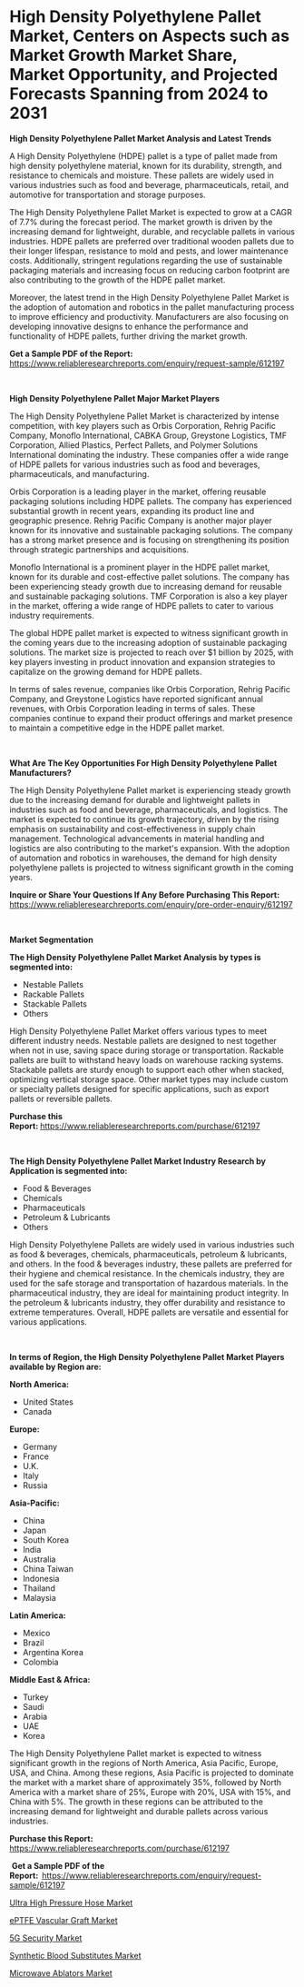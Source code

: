 <p><h1>High Density Polyethylene Pallet Market, Centers on Aspects such as Market Growth Market Share, Market Opportunity, and Projected Forecasts Spanning from 2024 to 2031</h1></p><p><strong>High Density Polyethylene Pallet Market Analysis and Latest Trends</strong></p>
<p><p>A High Density Polyethylene (HDPE) pallet is a type of pallet made from high density polyethylene material, known for its durability, strength, and resistance to chemicals and moisture. These pallets are widely used in various industries such as food and beverage, pharmaceuticals, retail, and automotive for transportation and storage purposes.</p><p>The High Density Polyethylene Pallet Market is expected to grow at a CAGR of 7.7% during the forecast period. The market growth is driven by the increasing demand for lightweight, durable, and recyclable pallets in various industries. HDPE pallets are preferred over traditional wooden pallets due to their longer lifespan, resistance to mold and pests, and lower maintenance costs. Additionally, stringent regulations regarding the use of sustainable packaging materials and increasing focus on reducing carbon footprint are also contributing to the growth of the HDPE pallet market.</p><p>Moreover, the latest trend in the High Density Polyethylene Pallet Market is the adoption of automation and robotics in the pallet manufacturing process to improve efficiency and productivity. Manufacturers are also focusing on developing innovative designs to enhance the performance and functionality of HDPE pallets, further driving the market growth.</p></p>
<p><strong>Get a Sample PDF of the Report:&nbsp;</strong> <a href="https://www.reliableresearchreports.com/enquiry/request-sample/612197">https://www.reliableresearchreports.com/enquiry/request-sample/612197</a></p>
<p>&nbsp;</p>
<p><strong>High Density Polyethylene Pallet Major Market Players</strong></p>
<p><p>The High Density Polyethylene Pallet Market is characterized by intense competition, with key players such as Orbis Corporation, Rehrig Pacific Company, Monoflo International, CABKA Group, Greystone Logistics, TMF Corporation, Allied Plastics, Perfect Pallets, and Polymer Solutions International dominating the industry. These companies offer a wide range of HDPE pallets for various industries such as food and beverages, pharmaceuticals, and manufacturing.</p><p>Orbis Corporation is a leading player in the market, offering reusable packaging solutions including HDPE pallets. The company has experienced substantial growth in recent years, expanding its product line and geographic presence. Rehrig Pacific Company is another major player known for its innovative and sustainable packaging solutions. The company has a strong market presence and is focusing on strengthening its position through strategic partnerships and acquisitions.</p><p>Monoflo International is a prominent player in the HDPE pallet market, known for its durable and cost-effective pallet solutions. The company has been experiencing steady growth due to increasing demand for reusable and sustainable packaging solutions. TMF Corporation is also a key player in the market, offering a wide range of HDPE pallets to cater to various industry requirements.</p><p>The global HDPE pallet market is expected to witness significant growth in the coming years due to the increasing adoption of sustainable packaging solutions. The market size is projected to reach over $1 billion by 2025, with key players investing in product innovation and expansion strategies to capitalize on the growing demand for HDPE pallets.</p><p>In terms of sales revenue, companies like Orbis Corporation, Rehrig Pacific Company, and Greystone Logistics have reported significant annual revenues, with Orbis Corporation leading in terms of sales. These companies continue to expand their product offerings and market presence to maintain a competitive edge in the HDPE pallet market.</p></p>
<p>&nbsp;</p>
<p><strong>What Are The Key Opportunities For High Density Polyethylene Pallet Manufacturers?</strong></p>
<p><p>The High Density Polyethylene Pallet market is experiencing steady growth due to the increasing demand for durable and lightweight pallets in industries such as food and beverage, pharmaceuticals, and logistics. The market is expected to continue its growth trajectory, driven by the rising emphasis on sustainability and cost-effectiveness in supply chain management. Technological advancements in material handling and logistics are also contributing to the market's expansion. With the adoption of automation and robotics in warehouses, the demand for high density polyethylene pallets is projected to witness significant growth in the coming years.</p></p>
<p><strong>Inquire or Share Your Questions If Any Before Purchasing This Report:</strong> <a href="https://www.reliableresearchreports.com/enquiry/pre-order-enquiry/612197">https://www.reliableresearchreports.com/enquiry/pre-order-enquiry/612197</a></p>
<p>&nbsp;</p>
<p><strong>Market Segmentation</strong></p>
<p><strong>The High Density Polyethylene Pallet Market Analysis by types is segmented into:</strong></p>
<p><ul><li>Nestable Pallets</li><li>Rackable Pallets</li><li>Stackable Pallets</li><li>Others</li></ul></p>
<p><p>High Density Polyethylene Pallet Market offers various types to meet different industry needs. Nestable pallets are designed to nest together when not in use, saving space during storage or transportation. Rackable pallets are built to withstand heavy loads on warehouse racking systems. Stackable pallets are sturdy enough to support each other when stacked, optimizing vertical storage space. Other market types may include custom or specialty pallets designed for specific applications, such as export pallets or reversible pallets.</p></p>
<p><strong>Purchase this Report:&nbsp;</strong><a href="https://www.reliableresearchreports.com/purchase/612197">https://www.reliableresearchreports.com/purchase/612197</a></p>
<p>&nbsp;</p>
<p><strong>The High Density Polyethylene Pallet Market Industry Research by Application is segmented into:</strong></p>
<p><ul><li>Food & Beverages</li><li>Chemicals</li><li>Pharmaceuticals</li><li>Petroleum & Lubricants</li><li>Others</li></ul></p>
<p><p>High Density Polyethylene Pallets are widely used in various industries such as food & beverages, chemicals, pharmaceuticals, petroleum & lubricants, and others. In the food & beverages industry, these pallets are preferred for their hygiene and chemical resistance. In the chemicals industry, they are used for the safe storage and transportation of hazardous materials. In the pharmaceutical industry, they are ideal for maintaining product integrity. In the petroleum & lubricants industry, they offer durability and resistance to extreme temperatures. Overall, HDPE pallets are versatile and essential for various applications.</p></p>
<p>&nbsp;</p>
<p><strong>In terms of Region, the High Density Polyethylene Pallet Market Players available by Region are:</strong></p>
<p>
    <p> <strong> North America: </strong>
        <ul>
            <li>United States</li>
            <li>Canada</li>
        </ul>
        </p> 
    <p> <strong> Europe: </strong>
        <ul>
            <li>Germany</li>
            <li>France</li>
            <li>U.K.</li>
            <li>Italy</li>
            <li>Russia</li>
        </ul>
        </p> 
    <p> <strong> Asia-Pacific: </strong>
        <ul>
            <li>China</li>
            <li>Japan</li>
            <li>South Korea</li>
            <li>India</li>
            <li>Australia</li>
            <li>China Taiwan</li>
            <li>Indonesia</li>
            <li>Thailand</li>
            <li>Malaysia</li>
        </ul>
        </p> 
    <p> <strong> Latin America: </strong>
        <ul>
            <li>Mexico</li>
            <li>Brazil</li>
            <li>Argentina Korea</li>
            <li>Colombia</li>
        </ul>
        </p> 
    <p> <strong> Middle East & Africa: </strong>
        <ul>
            <li>Turkey</li>
            <li>Saudi</li>
            <li>Arabia</li>
            <li>UAE</li>
            <li>Korea</li>
        </ul>
    </p>
    </p>
<p><p>The High Density Polyethylene Pallet market is expected to witness significant growth in the regions of North America, Asia Pacific, Europe, USA, and China. Among these regions, Asia Pacific is projected to dominate the market with a market share of approximately 35%, followed by North America with a market share of 25%, Europe with 20%, USA with 15%, and China with 5%. The growth in these regions can be attributed to the increasing demand for lightweight and durable pallets across various industries.</p></p>
<p><strong>Purchase this Report: </strong><a href="https://www.reliableresearchreports.com/purchase/612197">https://www.reliableresearchreports.com/purchase/612197</a></p>
<p>&nbsp;<strong>Get a Sample PDF of the Report:&nbsp;&nbsp;</strong><a href="https://www.reliableresearchreports.com/enquiry/request-sample/612197">https://www.reliableresearchreports.com/enquiry/request-sample/612197</a></p>
<p><strong></strong></p>
<p><p><a href="https://github.com/ruddyyedelwadw/Market-Research-Report-List-1/blob/main/ultra-high-pressure-hose-market.md">Ultra High Pressure Hose Market</a></p><p><a href="https://medium.com/@katherineshort5445/eptfe-vascular-graft-market-comprehensive-assessment-by-type-application-and-geography-bf714bafed16">ePTFE Vascular Graft Market</a></p><p><a href="https://medium.com/@markkautzer09/5g-security-market-size-market-outlook-and-market-forecast-2024-to-2031-5b193f318bcb">5G Security Market</a></p><p><a href="https://medium.com/@katherineshort5445/synthetic-blood-substitutes-market-share-evolution-and-market-growth-trends-2024-2031-d0162e199d23">Synthetic Blood Substitutes Market</a></p><p><a href="https://medium.com/@katherineshort5445/microwave-ablators-market-comprehensive-assessment-by-type-application-and-geography-9b5246cfdd86">Microwave Ablators Market</a></p></p>
